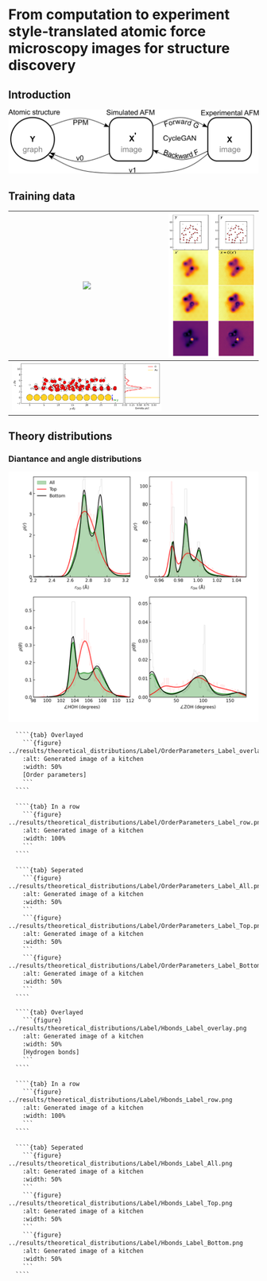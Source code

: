 # From computation to experiment style-translated atomic force microscopy images for structure discovery

## Introduction
![](../manuscript/figures/overview.png) 

## Training data

|![](../results/train_data/xy_view.png) | ![](../results/train_data/xy_view_data.png)|
|---|---|
| ![](../results/train_data/z_distribution.png) |  |



## Theory distributions
### Diantance and angle distributions
![](../results/theoretical_distributions/Label/RDF_ADF_Label.png)

`````{tabs}
  ````{tab} Overlayed
    ```{figure} ../results/theoretical_distributions/Label/OrderParameters_Label_overlay.png
    :alt: Generated image of a kitchen
    :width: 50%
    [Order parameters]
    ```
  ````

  ````{tab} In a row
    ```{figure} ../results/theoretical_distributions/Label/OrderParameters_Label_row.png
    :alt: Generated image of a kitchen
    :width: 100%
    ```
  ````

  ````{tab} Seperated
    ```{figure} ../results/theoretical_distributions/Label/OrderParameters_Label_All.png
    :alt: Generated image of a kitchen
    :width: 50%
    ```
    ```{figure} ../results/theoretical_distributions/Label/OrderParameters_Label_Top.png
    :alt: Generated image of a kitchen
    :width: 50%
    ```
    ```{figure} ../results/theoretical_distributions/Label/OrderParameters_Label_Bottom.png
    :alt: Generated image of a kitchen
    :width: 50%
    ```
  ````
`````

`````{tabs}
  ````{tab} Overlayed
    ```{figure} ../results/theoretical_distributions/Label/Hbonds_Label_overlay.png
    :alt: Generated image of a kitchen
    :width: 50%
    [Hydrogen bonds]
    ```
  ````

  ````{tab} In a row
    ```{figure} ../results/theoretical_distributions/Label/Hbonds_Label_row.png
    :alt: Generated image of a kitchen
    :width: 100%
    ```
  ````

  ````{tab} Seperated
    ```{figure} ../results/theoretical_distributions/Label/Hbonds_Label_All.png
    :alt: Generated image of a kitchen
    :width: 50%
    ```
    ```{figure} ../results/theoretical_distributions/Label/Hbonds_Label_Top.png
    :alt: Generated image of a kitchen
    :width: 50%
    ```
    ```{figure} ../results/theoretical_distributions/Label/Hbonds_Label_Bottom.png
    :alt: Generated image of a kitchen
    :width: 50%
    ```
  ````
`````

## 
